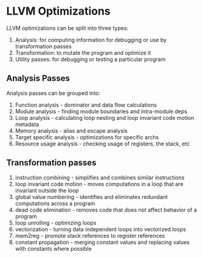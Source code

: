 # LLVM Optimizations

LLVM optimizations can be split into three types:

1. Analysis: for computing information for debugging or use by
   transformation passes
2. Transformation: to mutate the program and optimize it
3. Utility passes: for debugging or testing a particular program

## Analysis Passes

Analysis passes can be grouped into:

1. Function analysis - dominator and data flow calculations
2. Module analysis - finding module boundaries and intra-module deps
3. Loop analysis - calculating loop nesting and loop invariant code
   motion metadata
4. Memory analysis - alias and escape analysis
5. Target specific analysis - optimizations for specific archs
6. Resource usage analysis - checking usage of registers, the stack, etc

## Transformation passes

1. instruction combining - simplifies and combines similar instructions
2. loop invariant code motion - moves computations in a loop that are
   invariant outside the loop
3. global value numbering - identifies and eliminates redundant
   computations across a program
4. dead code elimination - removes code that does not affect behavior of
   a program
5. loop unrolling - optimizing loops
6. vectorization - turning data independent loops into vectorized loops
7. mem2reg - promote stack references to register references
8. constant propagation - merging constant values and replacing values
   with constants where possible
